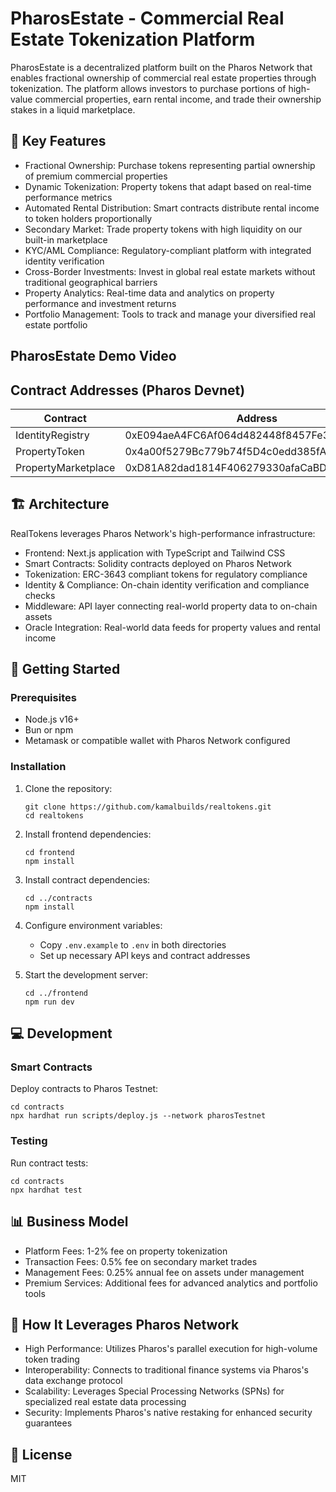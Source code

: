 # PharosEstate - Commercial Real Estate Tokenization Platform

PharosEstate is a decentralized platform built on the Pharos Network that enables fractional ownership of commercial real estate properties through tokenization. The platform allows investors to purchase portions of high-value commercial properties, earn rental income, and trade their ownership stakes in a liquid marketplace.

## 🌟 Key Features

- Fractional Ownership: Purchase tokens representing partial ownership of premium commercial properties
- Dynamic Tokenization: Property tokens that adapt based on real-time performance metrics
- Automated Rental Distribution: Smart contracts distribute rental income to token holders proportionally
- Secondary Market: Trade property tokens with high liquidity on our built-in marketplace
- KYC/AML Compliance: Regulatory-compliant platform with integrated identity verification
- Cross-Border Investments: Invest in global real estate markets without traditional geographical barriers
- Property Analytics: Real-time data and analytics on property performance and investment returns
- Portfolio Management: Tools to track and manage your diversified real estate portfolio

## PharosEstate Demo Video 


## Contract Addresses (Pharos Devnet)

| Contract           | Address                                    |
|--------------------|--------------------------------------------|
| IdentityRegistry   | 0xE094aeA4FC6Af064d482448f8457Fe310C1C9F67 |
| PropertyToken      | 0x4a00f5279Bc779b74f5D4c0edd385fAD0b7873fd |
| PropertyMarketplace| 0xD81A82dad1814F406279330afaCaBDFbff86985b |

## 🏗️ Architecture

RealTokens leverages Pharos Network's high-performance infrastructure:

- Frontend: Next.js application with TypeScript and Tailwind CSS
- Smart Contracts: Solidity contracts deployed on Pharos Network
- Tokenization: ERC-3643 compliant tokens for regulatory compliance
- Identity & Compliance: On-chain identity verification and compliance checks
- Middleware: API layer connecting real-world property data to on-chain assets
- Oracle Integration: Real-world data feeds for property values and rental income

## 🚀 Getting Started

### Prerequisites

- Node.js v16+
- Bun or npm
- Metamask or compatible wallet with Pharos Network configured

### Installation

1. Clone the repository:
   ```
   git clone https://github.com/kamalbuilds/realtokens.git
   cd realtokens
   ```

2. Install frontend dependencies:
   ```
   cd frontend
   npm install
   ```

3. Install contract dependencies:
   ```
   cd ../contracts
   npm install
   ```

4. Configure environment variables:
   - Copy `.env.example` to `.env` in both directories
   - Set up necessary API keys and contract addresses

5. Start the development server:
   ```
   cd ../frontend
   npm run dev
   ```

## 💻 Development

### Smart Contracts

Deploy contracts to Pharos Testnet:

```
cd contracts
npx hardhat run scripts/deploy.js --network pharosTestnet
```

### Testing

Run contract tests:

```
cd contracts
npx hardhat test
```

## 📊 Business Model

- Platform Fees: 1-2% fee on property tokenization
- Transaction Fees: 0.5% fee on secondary market trades
- Management Fees: 0.25% annual fee on assets under management
- Premium Services: Additional fees for advanced analytics and portfolio tools

## 🔗 How It Leverages Pharos Network

- High Performance: Utilizes Pharos's parallel execution for high-volume token trading
- Interoperability: Connects to traditional finance systems via Pharos's data exchange protocol
- Scalability: Leverages Special Processing Networks (SPNs) for specialized real estate data processing
- Security: Implements Pharos's native restaking for enhanced security guarantees

## 📝 License

MIT
